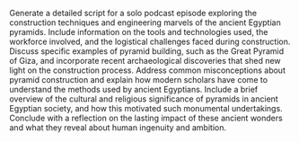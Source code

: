 Generate a detailed script for a solo podcast episode exploring the construction techniques and engineering marvels of the ancient Egyptian pyramids. Include information on the tools and technologies used, the workforce involved, and the logistical challenges faced during construction. Discuss specific examples of pyramid building, such as the Great Pyramid of Giza, and incorporate recent archaeological discoveries that shed new light on the construction process. Address common misconceptions about pyramid construction and explain how modern scholars have come to understand the methods used by ancient Egyptians. Include a brief overview of the cultural and religious significance of pyramids in ancient Egyptian society, and how this motivated such monumental undertakings. Conclude with a reflection on the lasting impact of these ancient wonders and what they reveal about human ingenuity and ambition.